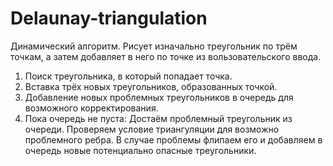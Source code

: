 # Delaunay-triangulation

Динамический алгоритм. Рисует изначально треугольник по трём точкам, а затем добавляет в него по точке из вользовательского ввода.

1. Поиск треугольника, в который попадает точка.
2. Вставка трёх новых треугольников, образованных точкой.
3. Добавление новых проблемных треугольников в очередь для возможного корректирования.
4. Пока очередь не пуста: Достаём проблемный треугольник из очереди. Проверяем условие триангуляции для возможно проблемного ребра. В случае проблемы флипаем его и добавляем в очередь новые потенциально опасные треугольники.

